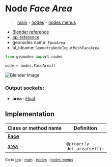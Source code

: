 # Node *Face Area*

> [main](../index.md) - [nodes](nodes.md) - [nodes menus](nodes_menus.md)

- [Blender reference](https://docs.blender.org/manual/en/latest/modeling/geometry_nodes/mesh/face_area.html)
- [api reference](https://docs.blender.org/api/current/bpy.types.GeometryNodeInputMeshFaceArea.html)
- geonodes name: `FaceArea`
- bl_idname: `GeometryNodeInputMeshFaceArea`

```python
from geonodes import nodes

node = nodes.FaceArea()
```

![Blender Image](https://docs.blender.org/manual/en/latest/_images/node-types_GeometryNodeInputMeshFaceArea.webp)

### Output sockets:

- **area** : [Float](Float.md)

## Implementation

| Class or method name | Definition |
|----------------------|------------|
| **[Face](Face.md)** |
| [area](Face.md#area-property) | `@property`<br> `def area(self):` |

<sub>Go to [top](#node-Face-Area) - [main](../index.md) - [nodes](nodes.md) - [nodes menus](nodes_menus.md)</sub>

